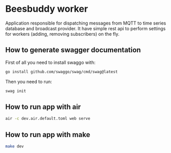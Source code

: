 # Beesbuddy worker

Application responsible for dispatching messages from MQTT to time series database and broadcast provider. It have simple rest api to perform settings for workers (adding, removing subscribers) on the fly.

## How to generate swagger documentation

First of all you need to install swaggo with:

```sh
go install github.com/swaggo/swag/cmd/swag@latest
```

Then you need to run:

```sh
swag init
```

## How to run app with air

```sh
air -c dev.air.default.toml web serve
```
## How to run app with make

```sh
make dev
```
